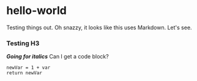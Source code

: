 # hello-world
Testing things out.
Oh snazzy, it looks like this uses Markdown. Let's see.
### Testing H3
***Going for italics***
Can I get a code block?
```
newVar = 1 + var
return newVar
```
